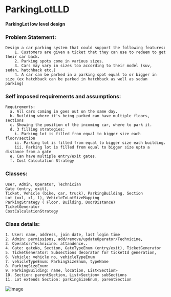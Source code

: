 # ParkingLotLLD
#### ParkingLot low level design


### Problem Statement:

	Design a car parking system that could support the following features: 
		1. Customers are given a ticket that they can use to redeem to get their car back. 
		2. Parking spots come in various sizes.
		3. Cars may vary in sizes too according to their model (suv, sedan, hatchback etc.)
		4. A car can be parked in a parking spot equal to or bigger in size (ex hatchback can be parked in hatchback as well as sedan parking)

 

### Self imposed requirements and assumptions:
	Requirements:
	  a. All cars coming in goes out on the same day. 
	  b. Building where it's being parked can have multiple floors, sections
	  c. Showing the position of the incoming car, where to park it. 
	  d. 3 filling strategies:
	    i. Parking lot is filled from equal to bigger size each floor/section
	    ii. Parking lot is filled from equal to bigger size each building.
	    iii. Parking lot is filled from equal to bigger size upto a distance from a gate
	  e. Can have multiple entry/exit gates. 
	  f. Cost Calculation Strategy 
  
  
  

### Classes:
	User, Admin, Operator, Technician 
	Gate (entry, exit), 
	Ticket, Vehicle (bike, car, truck), ParkingBuilding, Section
	Lot (xxl, xl, l), VehicleToLotSizeMapping 
	ParkingStrategy ( Floor, Building, DoorDistance)
	TicketGenerator
	CostCalculationStrategy
	



### Class details:
	1. User: name, address, join date, last login time
	2. Admin: permissions, add/remove/updateOperator/Technicine, 
	3. Operator/Technicine: attandence..
	4. Gate: gateNo, Section, GateTypeEnum (entry/exit), TicketGenerator 
	5. TicketGenerator: Subsections decorator for ticketId generation, 
	6. Vehicle: vehicle no, vehicleTypeEnum
	7. vehicleTypeEnum: ParkingSizeEnum, typeName
	8. ParkingSizeEnum: 
	9. ParkingBuilding: name, location, List<Section>
	10. Section: parentSection, List<Section> subSections
	11. Lot extends Section: parkingSizeEnum, parentSection
  




![image](https://user-images.githubusercontent.com/88624315/151290109-70571c44-6bd8-4fa8-8849-f8a8c539534e.png)



